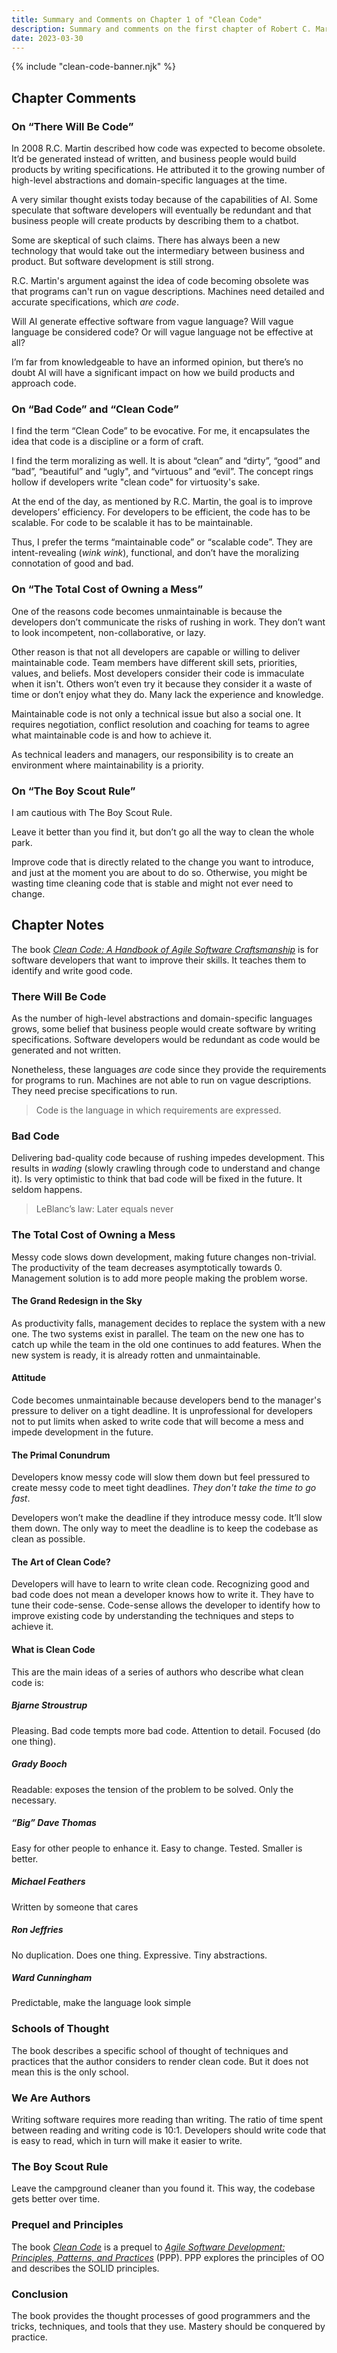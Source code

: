 ```yaml
---
title: Summary and Comments on Chapter 1 of "Clean Code"
description: Summary and comments on the first chapter of Robert C. Martin's seminal book "Clean Code". I comment on why I don't like the term "clean code", why I'm cautious with The Boy Scout Rule, and how unmaintainable code is not solely introduced by developers not pushing back on tight deadlines.
date: 2023-03-30
---
```


{% include "clean-code-banner.njk" %}

## Chapter Comments

### On “There Will Be Code”

In 2008 R.C. Martin described how code was expected to become obsolete. It’d be generated instead of written, and business people would build products by writing specifications. He attributed it to the growing number of high-level abstractions and domain-specific languages at the time.

A very similar thought exists today because of the capabilities of AI. Some speculate that software developers will eventually be redundant and that business people will create products by describing them to a chatbot.

Some are skeptical of such claims. There has always been a new technology that would take out the intermediary between business and product. But software development is still strong.

R.C. Martin's argument against the idea of code becoming obsolete was that programs can't run on vague descriptions. Machines need detailed and accurate specifications, which _are code_.

Will AI generate effective software from vague language? Will vague language be considered code? Or will vague language not be effective at all?

I’m far from knowledgeable to have an informed opinion, but there’s no doubt AI will have a significant impact on how we build products and approach code.

### On “Bad Code” and “Clean Code”

I find the term “Clean Code” to be evocative. For me, it encapsulates the idea that code is a discipline or a form of craft.

I find the term moralizing as well. It is about “clean” and “dirty”, “good” and “bad”, “beautiful” and “ugly", and “virtuous” and “evil”. The concept rings hollow if developers write "clean code" for virtuosity's sake.

At the end of the day, as mentioned by R.C. Martin, the goal is to improve developers’ efficiency. For developers to be efficient, the code has to be scalable. For code to be scalable it has to be maintainable.

Thus, I prefer the terms “maintainable code” or “scalable code”. They are intent-revealing (_wink_ _wink_), functional, and don’t have the moralizing connotation of good and bad.

### On “The Total Cost of Owning a Mess”

One of the reasons code becomes unmaintainable is because the developers don’t communicate the risks of rushing in work. They don’t want to look incompetent, non-collaborative, or lazy.

Other reason is that not all developers are capable or willing to deliver maintainable code. Team members have different skill sets, priorities, values, and beliefs. Most developers consider their code is immaculate when it isn't. Others won’t even try it because they consider it a waste of time or don’t enjoy what they do. Many lack the experience and knowledge.

Maintainable code is not only a technical issue but also a social one. It requires negotiation, conflict resolution and coaching for teams to agree what maintainable code is and how to achieve it.

As technical leaders and managers, our responsibility is to create an environment where maintainability is a priority.

### On “The Boy Scout Rule”

I am cautious with The Boy Scout Rule.

Leave it better than you find it, but don’t go all the way to clean the whole park.

Improve code that is directly related to the change you want to introduce, and just at the moment you are about to do so. Otherwise, you might be wasting time cleaning code that is stable and might not ever need to change.

## Chapter Notes

The book _<a href="https://amzn.to/3lVl9zx" target="_blank" rel="noopener">Clean Code: A Handbook of Agile Software Craftsmanship</a>_ is for software developers that want to improve their skills. It teaches them to identify and write good code.

### There Will Be Code

As the number of high-level abstractions and domain-specific languages grows, some belief that business people would create software by writing specifications. Software developers would be redundant as code would be generated and not written.

Nonetheless, these languages _are_ code since they provide the requirements for programs to run. Machines are not able to run on vague descriptions. They need precise specifications to run.

> Code is the language in which requirements are expressed.

### Bad Code

Delivering bad-quality code because of rushing impedes development. This results in _wading_ (slowly crawling through code to understand and change it). Is very optimistic to think that bad code will be fixed in the future. It seldom happens.

> LeBlanc’s law: Later equals never

### The Total Cost of Owning a Mess

Messy code slows down development, making future changes non-trivial. The productivity of the team decreases asymptotically towards 0. Management solution is to add more people making the problem worse.

#### The Grand Redesign in the Sky

As productivity falls, management decides to replace the system with a new one. The two systems exist in parallel. The team on the new one has to catch up while the team in the old one continues to add features. When the new system is ready, it is already rotten and unmaintainable.

#### Attitude

Code becomes unmaintainable because developers bend to the manager's pressure to deliver on a tight deadline. It is unprofessional for developers not to put limits when asked to write code that will become a mess and impede development in the future.

#### The Primal Conundrum

Developers know messy code will slow them down but feel pressured to create messy code to meet tight deadlines. _They don't take the time to go fast_.

Developers won’t make the deadline if they introduce messy code. It’ll slow them down. The only way to meet the deadline is to keep the codebase as clean as possible.

#### The Art of Clean Code?

Developers will have to learn to write clean code. Recognizing good and bad code does not mean a developer knows how to write it. They have to tune their code-sense. Code-sense allows the developer to identify how to improve existing code by understanding the techniques and steps to achieve it.

#### What is Clean Code

This are the main ideas of a series of authors who describe what clean code is:

##### Bjarne Stroustrup

Pleasing. Bad code tempts more bad code. Attention to detail. Focused (do one thing).

##### Grady Booch

Readable: exposes the tension of the problem to be solved. Only the necessary.

##### “Big” Dave Thomas

Easy for other people to enhance it. Easy to change. Tested. Smaller is better.

##### Michael Feathers

Written by someone that cares

##### Ron Jeffries

No duplication. Does one thing. Expressive. Tiny abstractions.

##### Ward Cunningham

Predictable, make the language look simple

### Schools of Thought

The book describes a specific school of thought of techniques and practices that the author considers to render clean code. But it does not mean this is the only school.

### We Are Authors

Writing software requires more reading than writing. The ratio of time spent between reading and writing code is 10:1. Developers should write code that is easy to read, which in turn will make it easier to write.

### The Boy Scout Rule

Leave the campground cleaner than you found it. This way, the codebase gets better over time.

### Prequel and Principles

The book _<a href="https://amzn.to/3lVl9zx" target="_blank" rel="nooponer">Clean Code</a>_ is a prequel to _<a href="https://amzn.to/3nAsCob" target="_blank" rel="nooponer">Agile Software Development: Principles, Patterns, and Practices</a>_ (PPP). PPP explores the principles of OO and describes the SOLID principles.

### Conclusion

The book provides the thought processes of good programmers and the tricks, techniques, and tools that they use. Mastery should be conquered by practice.
